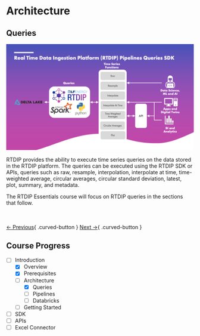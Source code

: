 # Architecture

## Queries

![RTDIP Queries](../assets/rtdip_sdk_queries.png)

RTDIP provides the ability to execute time series queries on the data stored in the RTDIP platform. The queries can be executed using the RTDIP SDK or APIs, queries such as raw, resample, interpolation, interpolate at time, time-weighted average, circular averages, circular standard deviation, latest, plot, summary, and metadata.

The RTDIP Essentials course will focus on RTDIP queries in the sections that follow.

<br></br>
[← Previous](../introduction/prerequisites.md){ .curved-button }
[Next →](./pipelines.md){ .curved-button }

## Course Progress

-   [ ] Introduction
    +  [X] Overview
    +  [X] Prerequisites
    *  [ ] Architecture
        +   [X] Queries
        +   [ ] Pipelines
        +   [ ] Databricks
    *  [ ] Getting Started
-   [ ] SDK
-   [ ] APIs
-   [ ] Excel Connector